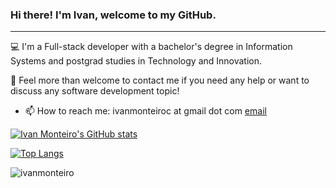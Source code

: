 ### Hi there! I'm Ivan, welcome to my GitHub.

---

💻 I'm a Full-stack developer with a bachelor's degree in Information Systems and postgrad studies in Technology and Innovation.

💬 Feel more than welcome to contact me if you need any help or want to discuss any software development topic!

<!--- [LinkedIn](https://www.linkedin.com/in/profile)-->
- 📫 How to reach me: ivanmonteiroc at gmail dot com
[email](mailto:ivanmonteiroc@gmail.com)



[![Ivan Monteiro's GitHub stats](https://github-readme-stats.vercel.app/api?username=ivanmonteiro&count_private=true)](https://github.com/anuraghazra/github-readme-stats)

[![Top Langs](https://github-readme-stats.vercel.app/api/top-langs/?username=ivanmonteiro&hide=python,c%2B%2B,Jupyter%20Notebook,html,Starlark)](https://github.com/anuraghazra/github-readme-stats)

<p align="left"> <img src="https://komarev.com/ghpvc/?username=ivanmonteiro" alt="ivanmonteiro" /> </p>

<!--
**ivanmonteiro/ivanmonteiro** is a ✨ _special_ ✨ repository because its `README.md` (this file) appears on your GitHub profile.

Here are some ideas to get you started:

- 🔭 I’m currently working on ...
- 🌱 I’m currently learning ...
- 👯 I’m looking to collaborate on ...
- 🤔 I’m looking for help with ...
- 💬 Ask me about ...
- 📫 How to reach me: ...
- 😄 Pronouns: ...
- ⚡ Fun fact: ...
-->
